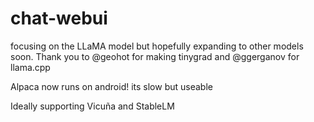 # chat-webui
focusing on the LLaMA model but hopefully expanding to other models soon. Thank you to @geohot for making tinygrad and @ggerganov for llama.cpp

Alpaca now runs on android! its slow but useable

Ideally supporting Vicuña and StableLM
